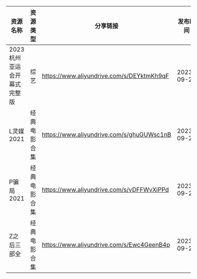 | 资源名称            | 资源类型   | 分享链接                                      | 发布时间       |
| --------------- | ------ | ----------------------------------------- | ---------- |
| 2023杭州亚运会开幕式完整版 | 综艺     | https://www.aliyundrive.com/s/DEYktmKh9qF | 2023-09-26 |
| L灵媒2021         | 经典电影合集 | https://www.aliyundrive.com/s/ghuGUWsc1nB | 2023-09-26 |
| P骗局2021         | 经典电影合集 | https://www.aliyundrive.com/s/vDFFWvXiPPd | 2023-09-26 |
| Z之后三部全          | 经典电影合集 | https://www.aliyundrive.com/s/Ewc4GeenB4p | 2023-09-26 |
